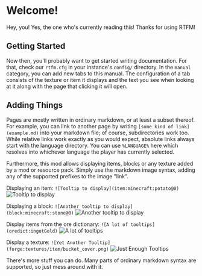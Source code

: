 # Welcome!

Hey, you! Yes, the one who's currently reading this! Thanks for using RTFM!

## Getting Started

Now then, you'll probably want to get started writing documentation. For that, check our `rtfm.cfg` in your instance's `config/` directory. In the `manual` category, you can add new tabs to this manual. The configuration of a tab consists of the texture or item it displays and the text you see when looking at it along with the page that clicking it will open.

## Adding Things

Pages are mostly written in ordinary markdown, or at least a subset thereof. For example, you can link to another page by writing `[some kind of link](example.md)` into your markdown file; of course, subdirectories work too. While relative links work exactly as you would expect, absolute links always start with the language directory. You can use `%LANGUAGE%` here which resolves into whichever language the player has currently selected.

Furthermore, this mod allows displaying items, blocks or any texture added by a mod or resource pack. Simply use the markdown image syntax, adding any of the supported prefixes to the image "link".

Displaying an item: `![Tooltip to display](item:minecraft:potato@0)`
![Tooltip to display](item:minecraft:potato@0)

Displaying a block: `![Another tooltip to display](block:minecraft:stone@0)`
![Another tooltip to display](block:minecraft:stone@0)

Display items from the ore dictionary: `![A lot of tooltips](oredict:ingotGold)`
![A lot of tooltips](oredict:ingotGold)

Display a texture: `![Yet Another Tooltip](forge:textures/item/bucket_cover.png)`
![Just Enough Tooltips](forge:textures/item/bucket_cover.png)

There's more stuff you can do. Many parts of ordinary markdown syntax are supported, so just mess around with it.

